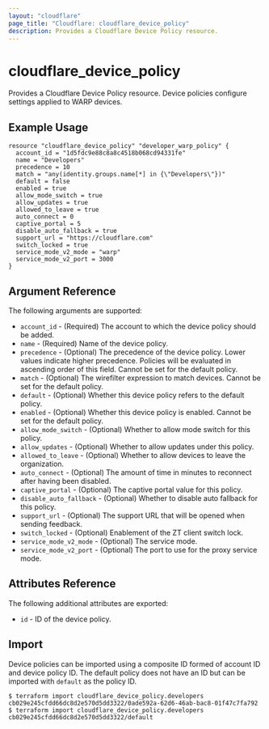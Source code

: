 ```yaml
---
layout: "cloudflare"
page_title: "Cloudflare: cloudflare_device_policy"
description: Provides a Cloudflare Device Policy resource.
---
```


# cloudflare_device_policy

Provides a Cloudflare Device Policy resource. Device policies configure settings applied to WARP devices.

## Example Usage

```hcl
resource "cloudflare_device_policy" "developer_warp_policy" {
  account_id = "1d5fdc9e88c8a8c4518b068cd94331fe"
  name = "Developers"
  precedence = 10
  match = "any(identity.groups.name[*] in {\"Developers\"})"
  default = false
  enabled = true
  allow_mode_switch = true
  allow_updates = true
  allowed_to_leave = true
  auto_connect = 0
  captive_portal = 5
  disable_auto_fallback = true
  support_url = "https://cloudflare.com"
  switch_locked = true
  service_mode_v2_mode = "warp"
  service_mode_v2_port = 3000
}
```

## Argument Reference

The following arguments are supported:

- `account_id` - (Required) The account to which the device policy should be added.
- `name` - (Required) Name of the device policy.
- `precedence` - (Optional) The precedence of the device policy. Lower values indicate higher precedence. Policies will be evaluated in ascending order of this field. Cannot be set for the default policy.
- `match` - (Optional) The wirefilter expression to match devices. Cannot be set for the default policy.
- `default` - (Optional) Whether this device policy refers to the default policy.
- `enabled` - (Optional) Whether this device policy is enabled. Cannot be set for the default policy.
- `allow_mode_switch` - (Optional) Whether to allow mode switch for this policy.
- `allow_updates` - (Optional) Whether to allow updates under this policy.
- `allowed_to_leave` - (Optional) Whether to allow devices to leave the organization.
- `auto_connect` - (Optional) The amount of time in minutes to reconnect after having been disabled.
- `captive_portal` - (Optional) The captive portal value for this policy.
- `disable_auto_fallback` - (Optional) Whether to disable auto fallback for this policy.
- `support_url` - (Optional) The support URL that will be opened when sending feedback.
- `switch_locked` - (Optional) Enablement of the ZT client switch lock.
- `service_mode_v2_mode` - (Optional) The service mode.
- `service_mode_v2_port` - (Optional) The port to use for the proxy service mode.

## Attributes Reference

The following additional attributes are exported:

- `id` - ID of the device policy.

## Import

Device policies can be imported using a composite ID formed of account
ID and device policy ID. The default policy does not have an ID but can be
imported with `default` as the policy ID.

```
$ terraform import cloudflare_device_policy.developers cb029e245cfdd66dc8d2e570d5dd3322/0ade592a-62d6-46ab-bac8-01f47c7fa792
$ terraform import cloudflare_device_policy.developers cb029e245cfdd66dc8d2e570d5dd3322/default
```
